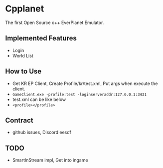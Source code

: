# Cpplanet
 The first Open Source c++ EverPlanet Emulator.
## Implemented Features
  - Login
  - World List
## How to Use
  - Get KR EP Client, Create Profile/kr/test.xml, Put args when execute the client.
  - `GameClient.exe -profile:test -loginserveraddr:127.0.0.1:3431`
  - test.xml can be like below
  - `<profile></profile>`
## Contract
  - github issues, Discord eesdf
## TODO
  - SmartInStream impl, Get into ingame
